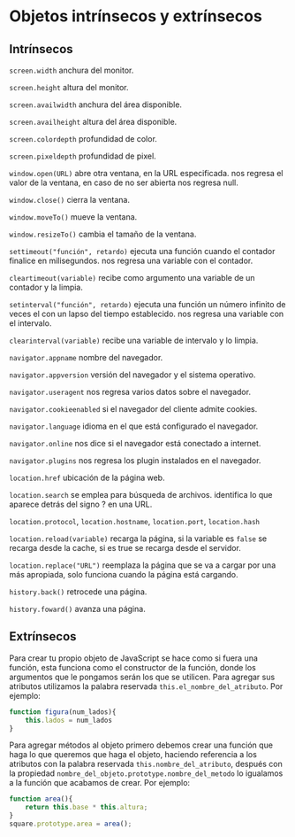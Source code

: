 # Objetos intrínsecos y extrínsecos

## Intrínsecos 

`screen.width` anchura del monitor. 

`screen.height` altura del monitor. 

`screen.availwidth` anchura del área disponible. 

`screen.availheight` altura del área disponible. 

`screen.colordepth` profundidad de color. 

`screen.pixeldepth` profundidad de pixel. 

`window.open(URL)` abre otra ventana, en la URL especificada. nos regresa el valor de la ventana, en caso de no ser abierta nos regresa null. 

`window.close()` cierra la ventana. 

`window.moveTo()` mueve la ventana. 

`window.resizeTo()` cambia el tamaño de la ventana. 

`settimeout("función", retardo)` ejecuta una función cuando el contador finalice en milisegundos. nos regresa una variable con el contador. 

`cleartimeout(variable)` recibe como argumento una variable de un contador y la limpia. 

`setinterval("función", retardo)` ejecuta una función un número infinito de veces el con un lapso del tiempo establecido. nos regresa una variable con el intervalo. 

`clearinterval(variable)` recibe una variable de intervalo y lo limpia. 

`navigator.appname` nombre del navegador. 

`navigator.appversion` versión del navegador y el sistema operativo. 

`navigator.useragent` nos regresa varios datos sobre el navegador. 

`navigator.cookieenabled` si el navegador del cliente admite cookies. 

`navigator.language` idioma en el que está configurado el navegador. 

`navigator.online` nos dice si el navegador está conectado a internet. 

`navigator.plugins` nos regresa los plugin instalados en el navegador. 

`location.href` ubicación de la página web. 

`location.search` se emplea para búsqueda de archivos. identifica lo que aparece detrás del signo ? en una URL. 

`location.protocol`, `location.hostname`, `location.port`, `location.hash` 

`location.reload(variable)` recarga la página, si la variable es `false` se recarga desde la cache, si es true se recarga desde el servidor. 

`location.replace("URL")` reemplaza la página que se va a cargar por una más apropiada, solo funciona cuando la página está cargando. 

`history.back()` retrocede una página. 

`history.foward()` avanza una página. 

## Extrínsecos 

Para crear tu propio objeto de JavaScript se hace como si fuera una función, esta funciona como el constructor de la función, donde los argumentos que le pongamos serán los que se utilicen. Para agregar sus atributos utilizamos la palabra reservada `this.el_nombre_del_atributo`. Por ejemplo: 

~~~javascript
function figura(num_lados){
    this.lados = num_lados
}
~~~

Para agregar métodos al objeto primero debemos crear una función que haga lo que queremos que haga el objeto, haciendo referencia a los atributos con la palabra reservada `this.nombre_del_atributo`, después con la propiedad `nombre_del_objeto.prototype.nombre_del_metodo` lo igualamos a la función que acabamos de crear. Por ejemplo: 

~~~javascript
function area(){
    return this.base * this.altura;
}
square.prototype.area = area(); 
~~~

 